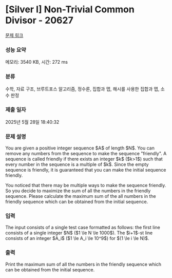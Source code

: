 # [Silver I] Non-Trivial Common Divisor - 20627 

[문제 링크](https://www.acmicpc.net/problem/20627) 

### 성능 요약

메모리: 3540 KB, 시간: 272 ms

### 분류

수학, 자료 구조, 브루트포스 알고리즘, 정수론, 집합과 맵, 해시를 사용한 집합과 맵, 소수 판정

### 제출 일자

2025년 5월 28일 18:40:32

### 문제 설명

<p>You are given a positive integer sequence $A$ of length $N$. You can remove any numbers from the sequence to make the sequence "friendly". A sequence is called friendly if there exists an integer $k$ ($k>1$) such that every number in the sequence is a multiple of $k$. Since the empty sequence is friendly, it is guaranteed that you can make the initial sequence friendly.</p>

<p>You noticed that there may be multiple ways to make the sequence friendly. So you decide to maximize the sum of all the numbers in the friendly sequence. Please calculate the maximum sum of the all numbers in the friendly sequence which can be obtained from the initial sequence.</p>

### 입력 

 <p>The input consists of a single test case formatted as follows: the first line consists of a single integer $N$ ($1 \le N \le 1000$). The $i+1$-st line consists of an integer $A_i$ ($1 \le A_i \le 10^9$) for $(1 \le i \le N)$.</p>

### 출력 

 <p>Print the maximum sum of all the numbers in the friendly sequence which can be obtained from the initial sequence.</p>

